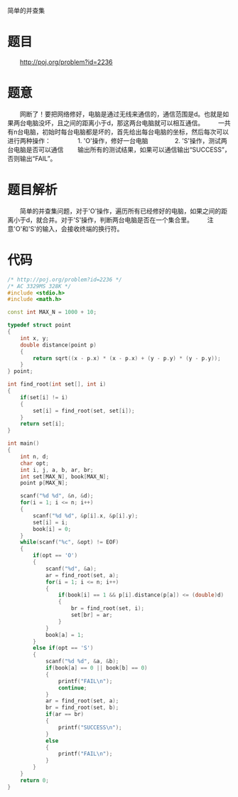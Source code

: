 简单的并查集
<!-- more -->

# 题目
&emsp;&emsp;<http://poj.org/problem?id=2236>

# 题意
&emsp;&emsp;网断了！要把网络修好，电脑是通过无线来通信的，通信范围是d。也就是如果两台电脑没坏，且之间的距离小于d，那这两台电脑就可以相互通信。
&emsp;&emsp;一共有n台电脑，初始时每台电脑都是坏的，首先给出每台电脑的坐标，然后每次可以进行两种操作：
&emsp;&emsp;&emsp;&emsp;1. 'O'操作，修好一台电脑
&emsp;&emsp;&emsp;&emsp;2. 'S'操作，测试两台电脑是否可以通信
&emsp;&emsp;输出所有的测试结果，如果可以通信输出“SUCCESS”，否则输出“FAIL”。

# 题目解析
&emsp;&emsp;简单的并查集问题，对于'O'操作，遍历所有已经修好的电脑，如果之间的距离小于d，就合并。对于'S'操作，判断两台电脑是否在一个集合里。
&emsp;&emsp;注意'O'和'S'的输入，会接收终端的换行符。

# 代码
```cpp
/* http://poj.org/problem?id=2236 */
/* AC 3329MS 328K */
#include <stdio.h>
#include <math.h>

const int MAX_N = 1000 + 10;

typedef struct point
{
	int x, y;
	double distance(point p)
	{
		return sqrt((x - p.x) * (x - p.x) + (y - p.y) * (y - p.y));
	}
} point;

int find_root(int set[], int i)
{
	if(set[i] != i)
	{
		set[i] = find_root(set, set[i]);
	}
	return set[i];
}

int main()
{
	int n, d;
	char opt;
	int i, j, a, b, ar, br;
	int set[MAX_N], book[MAX_N];
	point p[MAX_N];

	scanf("%d %d", &n, &d);
	for(i = 1; i <= n; i++)
	{
		scanf("%d %d", &p[i].x, &p[i].y);
		set[i] = i;
		book[i] = 0;
	}
	while(scanf("%c", &opt) != EOF)
	{
		if(opt == 'O')
		{
			scanf("%d", &a);
			ar = find_root(set, a);
			for(i = 1; i <= n; i++)
			{
				if(book[i] == 1 && p[i].distance(p[a]) <= (double)d)
				{
					br = find_root(set, i);
					set[br] = ar;
				}
			}
			book[a] = 1;
		}
		else if(opt == 'S')
		{
			scanf("%d %d", &a, &b);
			if(book[a] == 0 || book[b] == 0)
			{
				printf("FAIL\n");
				continue;
			}
			ar = find_root(set, a);
			br = find_root(set, b);
			if(ar == br)
			{
				printf("SUCCESS\n");
			}
			else
			{
				printf("FAIL\n");
			}
		}
	}
	return 0;
}

```